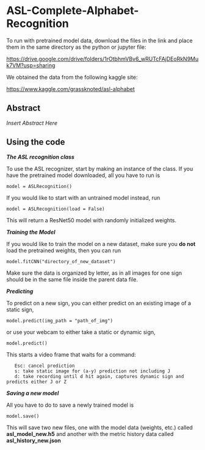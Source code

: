# ASL-Complete-Alphabet-Recognition

To run with pretrained model data, download the files in the link and place them in the same directory as the python or jupyter file: 

https://drive.google.com/drive/folders/1rOtbhmVBv6_wRUTcFAjDEoRkN9Muk7VM?usp=sharing

We obtained the data from the following kaggle site:

https://www.kaggle.com/grassknoted/asl-alphabet

## Abstract

*Insert Abstract Here*

## Using the code

_**The ASL recognition class**_

To use the ASL recognizer, start by making an instance of the class. If you have the pretrained model downloaded, all you have to run is

```
model = ASLRecognition()
```

If you would like to start with an untrained model instead, run

```
model = ASLRecognition(load = False)
```

This will return a ResNet50 model with randomly initialized weights. 




_**Training the Model**_

If you would like to train the model on a new dataset, make sure you **do not** load the pretrained weights, then you can run 

```
model.fitCNN("directory_of_new_dataset")
```

Make sure the data is organized by letter, as in all images for one sign should be in the same file inside the parent data file.



_**Predicting**_

To predict on a new sign, you can either predict on an existing image of a static sign,

```
model.predict(img_path = "path_of_img")
```

or use your webcam to either take a static or dynamic sign,

```
model.predict()
```

This starts a video frame that waits for a command:
                
       Esc: cancel prediction
       s: take static image for (a-y) prediction not including J
       d: take recording until d hit again, captures dynamic sign and predicts either J or Z



_**Saving a new model**_

All you have to do to save a newly trained model is

```
model.save()
```

This will save two new files, one with the model data (weights, etc.) called **asl_model_new.h5** and another with the metric history data called **asl_history_new.json**
